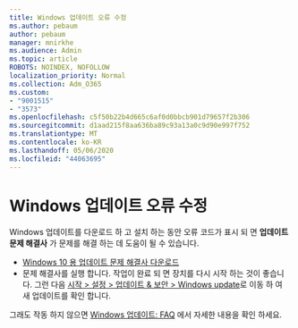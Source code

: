 ```yaml
---
title: Windows 업데이트 오류 수정
ms.author: pebaum
author: pebaum
manager: mnirkhe
ms.audience: Admin
ms.topic: article
ROBOTS: NOINDEX, NOFOLLOW
localization_priority: Normal
ms.collection: Adm_O365
ms.custom:
- "9001515"
- "3573"
ms.openlocfilehash: c5f50b22b4d665c6af0d0bbcb901d79657f2b306
ms.sourcegitcommit: d1aad215f8aa636ba89c93a13a0c9d90e997f752
ms.translationtype: MT
ms.contentlocale: ko-KR
ms.lasthandoff: 05/06/2020
ms.locfileid: "44063695"
---
```

# <a name="fix-windows-update-errors"></a>Windows 업데이트 오류 수정

Windows 업데이트를 다운로드 하 고 설치 하는 동안 오류 코드가 표시 되 면 **업데이트 문제 해결사** 가 문제를 해결 하는 데 도움이 될 수 있습니다.

- [Windows 10 용 업데이트 문제 해결사 다운로드](https://support.microsoft.com/help/4027322/windows-update-troubleshooter)
- 문제 해결사를 실행 합니다. 작업이 완료 되 면 장치를 다시 시작 하는 것이 좋습니다. 그런 다음 [시작 > 설정 > 업데이트 & 보안 > Windows update](ms-settings:windowsupdate)로 이동 하 여 새 업데이트를 확인 합니다.

그래도 작동 하지 않으면 [Windows 업데이트: FAQ](https://support.microsoft.com/help/12373/windows-update-faq) 에서 자세한 내용을 확인 하세요.
